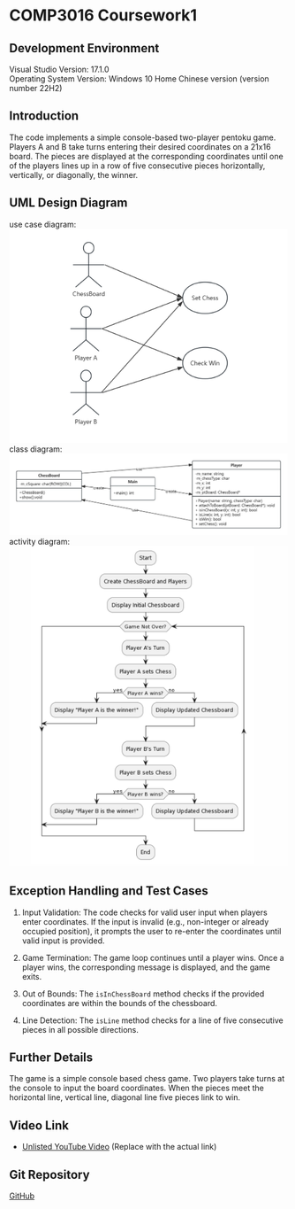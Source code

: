 # COMP3016 Coursework1

## Development Environment
Visual Studio Version: 17.1.0<br/>
Operating System Version: Windows 10 Home Chinese version (version number 22H2)

## Introduction
The code implements a simple console-based two-player pentoku game. Players A and B take turns entering their desired coordinates on a 21x16 board. The pieces are displayed at the corresponding coordinates until one of the players lines up in a row of five consecutive pieces horizontally, vertically, or diagonally, the winner.

## UML Design Diagram
use case diagram: <br/>
![Screenshot](UML/usecase_diagram.jpg)<br/>
class diagram: <br/>
![Screenshot](UML/class_diagram.jpg)<br/>
activity diagram: <br/>
![Screenshot](UML/activity_diagram.jpg)


## Exception Handling and Test Cases
1. Input Validation: The code checks for valid user input when players enter coordinates. If the input is invalid (e.g., non-integer or already occupied position), it prompts the user to re-enter the coordinates until valid input is provided.

2. Game Termination: The game loop continues until a player wins. Once a player wins, the corresponding message is displayed, and the game exits.

3. Out of Bounds: The `isInChessBoard` method checks if the provided coordinates are within the bounds of the chessboard.

4. Line Detection: The `isLine` method checks for a line of five consecutive pieces in all possible directions.

## Further Details
The game is a simple console based chess game. Two players take turns at the console to input the board coordinates. When the pieces meet the horizontal line, vertical line, diagonal line five pieces link to win.

## Video Link
- [Unlisted YouTube Video](#) (Replace with the actual link)

## Git Repository
[GitHub](https://github.com/QihaoHan/COMP3016-CW1)
